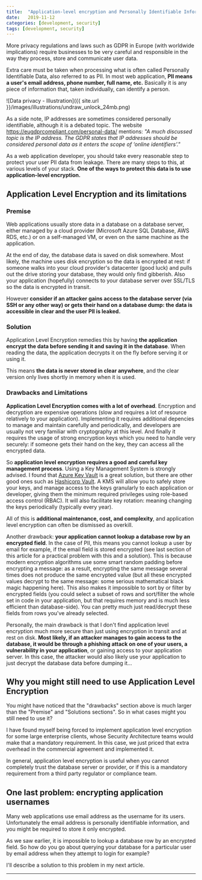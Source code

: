 ```yaml
---
title:  "Application-level encryption and Personally Identifiable Information (PII)"
date:   2019-11-12
categories: [development, security]
tags: [development, security]
---
```



More privacy regulations and laws such as GDPR in Europe (with worldwide implications) require businesses to be very careful and responsible in the way they process, store and communicate user data.

Extra care must be taken when processing what is often called Personally Identifiable Data, also referred to as PII. In most web application, **PII means a user's email address, phone number, full name, etc.** Basically it is any piece of information that, taken individually, can identify a person. 

![Data privacy - Illustration]({{ site.url }}/images/illustrations/undraw_unlock_24mb.png)

As a side note, IP addresses are sometimes considered personally identifiable, although it is a debated topic. The website https://eugdprcompliant.com/personal-data/ mentions: *"A much discussed topic is the IP address. The GDPR states that IP addresses should be considered personal data as it enters the scope of ‘online identifiers’."*

As a web application developer, you should take every reasonable step to protect your user PII data from leakage. There are many steps to this, at various levels of your stack. **One of the ways to protect this data is to use application-level encryption.** 

## Application Level Encryption and its limitations

### Premise

Web applications usually store data in a database on a database server, either managed by a cloud provider (Microsoft Azure SQL Database, AWS RDS, etc.) or on a self-managed VM, or even on the same machine as the application.

At the end of day, the database data is saved on disk somewhere. Most likely, the machine uses disk encryption so the data is encrypted at rest: if someone walks into your cloud provider's datacenter (good luck) and pulls out the drive storing your database, they would only find gibberish. Also your application (hopefully) connects to your database server over SSL/TLS so the data is encrypted in transit.

However **consider if an attacker gains access to the database server (via SSH or any other way) or gets their hand on a database dump: the data is accessible in clear and the user PII is leaked.**

### Solution

Application Level Encryption remedies this by having **the application encrypt the data before sending it and saving it in the database**. When reading the data, the application decrypts it on the fly before serving it or using it.

This means **the data is never stored in clear anywhere**, and the clear version only lives shortly in memory when it is used.

### Drawbacks and Limitations

**Application Level Encryption comes with a lot of overhead**. Encryption and decryption are expensive operations (slow and requires a lot of resource relatively to your application). Implementing it requires additional depencies to manage and maintain carefully and periodically, and developers are usually not very familiar with cryptography at this level. And finally it requires the usage of strong encryption keys which you need to handle very securely: if someone gets their hand on the key, they can access all the encrypted data.

So **application level encryption requires a good and careful key management process**. Using a Key Management System is strongly advised. I found that [Azure Key Vault](https://azure.microsoft.com/en-gb/services/key-vault/) is a great solution, but there are other good ones such as [Hashicorp Vault](https://www.vaultproject.io/). A KMS will allow you to safely store your keys, and manage access to the keys granularly to each application or developer, giving them the minimum required privileges using role-based access control (RBAC). It will also facilitate key rotation: meaning changing the keys periodically (typically every year).

All of this is **additional maintenance, cost, and complexity**, and application level encryption can often be dismissed as overkill.

Another drawback: **your application cannot lookup a database row by an encrypted field**. In the case of PII, this means you cannot lookup a user by email for example, if the email field is stored encrypted (see last section of this article for a practical problem with this and a solution). This is because modern encryption algorithms use some smart random padding before encrypting a message: as a result, encrypting the same message several times does not produce the same encrypted value (but all these encrypted values decrypt to the same message: some serious mathematical black magic happening here). This also makes it impossible to sort by or filter by encrypted fields (you could select a subset of rows and sort/filter the whole set in code in your application, but that requires memory and is much less efficient than database-side). You can pretty much just read/decrypt these fields from rows you've already selected.

Personally, the main drawback is that I don't find application level encryption much more secure than just using encryption in transit and at rest on disk. **Most likely, if an attacker manages to gain access to the database, it would be through a phishing attack on one of your users, a vulnerability in your application**, or gaining access to your application server. In this case, the attacker would also likely use your application to just decrypt the database data before dumping it...

## Why you might still need to use Application Level Encryption

You might have noticed that the "drawbacks" section above is much larger than the "Premise" and "Solutions sections". So in what cases might you still need to use it?

I have found myself being forced to implement application level encryption for some large enterprise clients, whose Security Architecture teams would make that a mandatory requirement. In this case, we just priced that extra overhead in the commercial agreement and implemented it.

In general, application level encryption is useful when you cannot completely trust the database server or provider, or if this is a mandatory requirement from a third party regulator or compliance team.

## One last problem: encrypting application usernames 

Many web applications use email address as the username for its users. Unfortunately the email address is  personally identifiable information, and you might be required to store it only encrypted.

As we saw earlier, it is impossible to lookup a database row by an encrypted field. So how do you go about querying your database for a particular user by email address when they attempt to login for example? 

I'll describe a solution to this problem in my next article.

---
